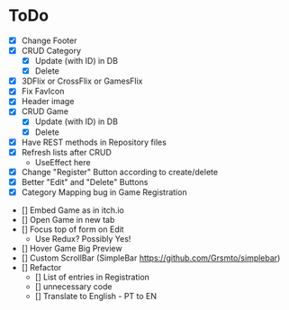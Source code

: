 # ToDo

- [x] Change Footer
- [x] CRUD Category
	- [x] Update (with ID) in DB
	- [x] Delete
- [x] 3DFlix or CrossFlix or GamesFlix
- [x] Fix FavIcon
- [x] Header image
- [x] CRUD Game
	- [x] Update (with ID) in DB
	- [x] Delete
- [x] Have REST methods in Repository files
- [x] Refresh lists after CRUD
	- UseEffect here
- [x] Change "Register" Button according to create/delete
- [x] Better "Edit" and "Delete" Buttons
- [x] Category Mapping bug in Game Registration
- [] Embed Game as in itch.io
- [] Open Game in new tab
- [] Focus top of form on Edit
	- Use Redux? Possibly Yes!
- [] Hover Game Big Preview
- [] Custom ScrollBar (SimpleBar https://github.com/Grsmto/simplebar)
- [] Refactor
	- [] List of entries in Registration
	- [] unnecessary code
	- [] Translate to English - PT to EN
	